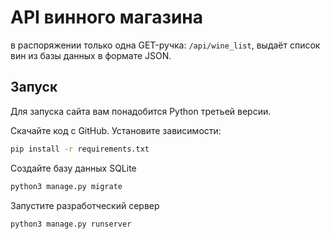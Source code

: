 # API винного магазина

в распоряжении только одна GET-ручка: `/api/wine_list`, выдаёт список вин из базы данных в формате JSON.

## Запуск

Для запуска сайта вам понадобится Python третьей версии.

Скачайте код с GitHub. Установите зависимости:

```sh
pip install -r requirements.txt
```

Создайте базу данных SQLite

```sh
python3 manage.py migrate
```

Запустите разработческий сервер

```
python3 manage.py runserver
```
